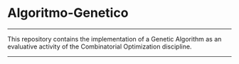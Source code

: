 # Algoritmo-Genetico
***
This repository contains the implementation of a Genetic Algorithm as an evaluative activity of the Combinatorial Optimization discipline.
***

